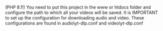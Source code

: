 (PHP 8.1!) You need to put this project in the www or htdocs folder and configure the path to which all your videos will be saved. It is IMPORTANT to set up the configuration for downloading audio and video. These configurations are found in audio\yt-dlp.conf and video\yt-dlp.conf
